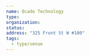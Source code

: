 ```yaml
---
name: Ocado Technology
type:
organization:
status:
address: "325 Front St W #100"
tags:
  - type/venue
---
```

